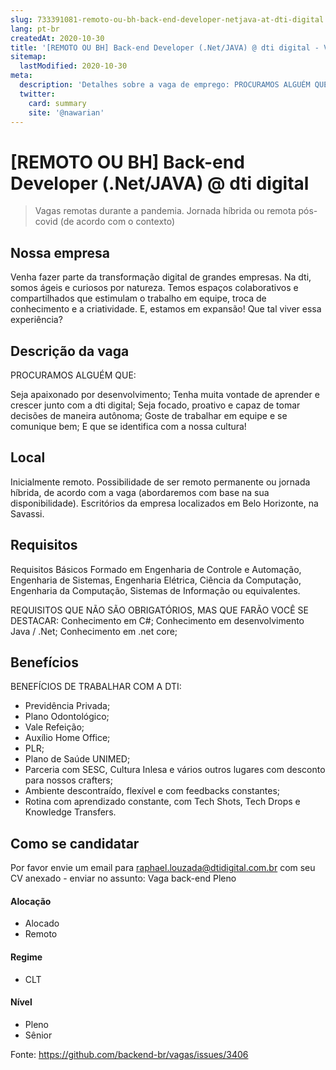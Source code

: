 ```yaml
---
slug: 733391081-remoto-ou-bh-back-end-developer-netjava-at-dti-digital
lang: pt-br
createdAt: 2020-10-30
title: '[REMOTO OU BH] Back-end Developer (.Net/JAVA) @ dti digital - Vaga de Emprego'
sitemap:
  lastModified: 2020-10-30
meta:
  description: 'Detalhes sobre a vaga de emprego: PROCURAMOS ALGUÉM QUE: Seja apaixonado por desenvolvimento; Tenha muita vontade de aprender e crescer junto com a dti digital; Seja focado, proativo e capaz de tomar decisões de maneira autônoma; Goste de trabalhar em equipe e se comunique bem; E que se identifica com a nossa cultura!'
  twitter:
    card: summary
    site: '@nawarian'
---
```


# [REMOTO OU BH] Back-end Developer (.Net/JAVA) @ dti digital

> Vagas remotas durante a pandemia. Jornada híbrida ou remota pós-covid (de acordo com o contexto)

## Nossa empresa

Venha fazer parte da transformação digital de grandes empresas. Na dti, somos ágeis e curiosos por natureza. Temos espaços colaborativos e compartilhados que estimulam o trabalho em equipe, troca de conhecimento e a criatividade. E, estamos em expansão! Que tal viver essa experiência?

## Descrição da vaga

PROCURAMOS ALGUÉM QUE:

Seja apaixonado por desenvolvimento;
Tenha muita vontade de aprender e crescer junto com a dti digital;
Seja focado, proativo e capaz de tomar decisões de maneira autônoma;
Goste de trabalhar em equipe e se comunique bem;
E que se identifica com a nossa cultura!

## Local

Inicialmente remoto. Possibilidade de ser remoto permanente ou jornada híbrida, de acordo com a vaga (abordaremos com base na sua disponibilidade). Escritórios da empresa localizados em Belo Horizonte, na Savassi.

## Requisitos

Requisitos Básicos
Formado em Engenharia de Controle e Automação, Engenharia de Sistemas, Engenharia Elétrica, Ciência da Computação, Engenharia da Computação, Sistemas de Informação ou equivalentes.

REQUISITOS QUE NÃO SÃO OBRIGATÓRIOS, MAS QUE FARÃO VOCÊ SE DESTACAR:
Conhecimento em C#;
Conhecimento em desenvolvimento Java / .Net;
Conhecimento em .net core;

## Benefícios

BENEFÍCIOS DE TRABALHAR COM A DTI:
- Previdência Privada;
- Plano Odontológico;
- Vale Refeição;
- Auxílio Home Office;
- PLR;
- Plano de Saúde UNIMED;
- Parceria com SESC, Cultura Inlesa e vários outros lugares com desconto para nossos crafters; 
- Ambiente descontraído, flexível e com feedbacks constantes;
- Rotina com aprendizado constante, com Tech Shots, Tech Drops e Knowledge Transfers.

## Como se candidatar

Por favor envie um email para raphael.louzada@dtidigital.com.br com seu CV anexado - enviar no assunto: Vaga back-end Pleno

#### Alocação
- Alocado
- Remoto

#### Regime
- CLT

#### Nível
- Pleno
- Sênior

Fonte: https://github.com/backend-br/vagas/issues/3406